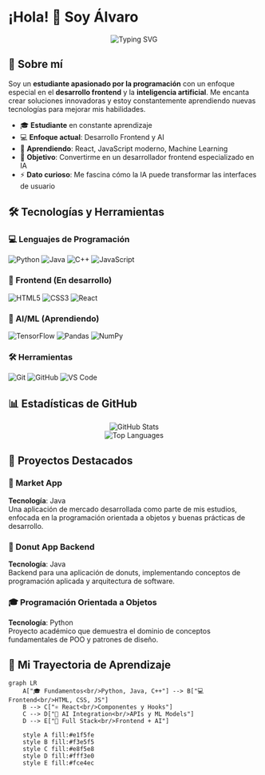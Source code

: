 # ¡Hola! 👋 Soy Álvaro

<div align="center">
  <img src="https://readme-typing-svg.herokuapp.com?font=Fira+Code&pause=1000&color=2196F3&center=true&vCenter=true&width=435&lines=Estudiante+de+Programaci%C3%B3n;Frontend+Developer+en+formaci%C3%B3n;Apasionado+por+la+IA;Siempre+aprendiendo+algo+nuevo" alt="Typing SVG" />
</div>

## 🚀 Sobre mí

Soy un **estudiante apasionado por la programación** con un enfoque especial en el **desarrollo frontend** y la **inteligencia artificial**. Me encanta crear soluciones innovadoras y estoy constantemente aprendiendo nuevas tecnologías para mejorar mis habilidades.

- 🎓 **Estudiante** en constante aprendizaje
- 💻 **Enfoque actual**: Desarrollo Frontend y AI
- 🌱 **Aprendiendo**: React, JavaScript moderno, Machine Learning
- 🎯 **Objetivo**: Convertirme en un desarrollador frontend especializado en IA
- ⚡ **Dato curioso**: Me fascina cómo la IA puede transformar las interfaces de usuario

## 🛠️ Tecnologías y Herramientas

### 💻 Lenguajes de Programación
![Python](https://img.shields.io/badge/Python-3776AB?style=for-the-badge&logo=python&logoColor=white)
![Java](https://img.shields.io/badge/Java-ED8B00?style=for-the-badge&logo=openjdk&logoColor=white)
![C++](https://img.shields.io/badge/C%2B%2B-00599C?style=for-the-badge&logo=c%2B%2B&logoColor=white)
![JavaScript](https://img.shields.io/badge/JavaScript-F7DF1E?style=for-the-badge&logo=javascript&logoColor=black)

### 🎨 Frontend (En desarrollo)
![HTML5](https://img.shields.io/badge/HTML5-E34F26?style=for-the-badge&logo=html5&logoColor=white)
![CSS3](https://img.shields.io/badge/CSS3-1572B6?style=for-the-badge&logo=css3&logoColor=white)
![React](https://img.shields.io/badge/React-20232A?style=for-the-badge&logo=react&logoColor=61DAFB)

### 🤖 AI/ML (Aprendiendo)
![TensorFlow](https://img.shields.io/badge/TensorFlow-FF6F00?style=for-the-badge&logo=tensorflow&logoColor=white)
![Pandas](https://img.shields.io/badge/Pandas-150458?style=for-the-badge&logo=pandas&logoColor=white)
![NumPy](https://img.shields.io/badge/NumPy-013243?style=for-the-badge&logo=numpy&logoColor=white)

### 🛠️ Herramientas
![Git](https://img.shields.io/badge/Git-F05032?style=for-the-badge&logo=git&logoColor=white)
![GitHub](https://img.shields.io/badge/GitHub-100000?style=for-the-badge&logo=github&logoColor=white)
![VS Code](https://img.shields.io/badge/VS_Code-007ACC?style=for-the-badge&logo=visual-studio-code&logoColor=white)

## 📊 Estadísticas de GitHub

<div align="center">
  <img src="https://github-readme-stats.vercel.app/api?username=alvaronov19&show_icons=true&theme=tokyonight&hide_border=true" alt="GitHub Stats" />
</div>

<div align="center">
  <img src="https://github-readme-stats.vercel.app/api/top-langs/?username=alvaronov19&layout=compact&theme=tokyonight&hide_border=true" alt="Top Languages" />
</div>

## 🎯 Proyectos Destacados

### 📱 Market App
**Tecnología**: Java  
Una aplicación de mercado desarrollada como parte de mis estudios, enfocada en la programación orientada a objetos y buenas prácticas de desarrollo.

### 🍩 Donut App Backend
**Tecnología**: Java  
Backend para una aplicación de donuts, implementando conceptos de programación aplicada y arquitectura de software.

### 🎓 Programación Orientada a Objetos
**Tecnología**: Python  
Proyecto académico que demuestra el dominio de conceptos fundamentales de POO y patrones de diseño.

## 🌟 Mi Trayectoria de Aprendizaje

```mermaid title="Mi Roadmap de Desarrollo" type="diagram"
graph LR
    A["🎓 Fundamentos<br/>Python, Java, C++"] --> B["💻 Frontend<br/>HTML, CSS, JS"]
    B --> C["⚛️ React<br/>Componentes y Hooks"]
    C --> D["🤖 AI Integration<br/>APIs y ML Models"]
    D --> E["🚀 Full Stack<br/>Frontend + AI"]
    
    style A fill:#e1f5fe
    style B fill:#f3e5f5
    style C fill:#e8f5e8
    style D fill:#fff3e0
    style E fill:#fce4ec
